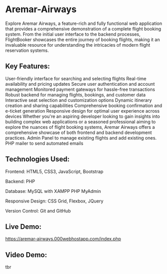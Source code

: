 # Aremar-Airways
Explore Aremar Airways, a feature-rich and fully functional web application that provides a comprehensive demonstration of a complete flight booking system.
From the initial user interface to the backend processes, FlightBooker showcases the entire journey of booking flights, making it an invaluable resource for understanding the intricacies of modern flight reservation systems.

Key Features:
-
User-friendly interface for searching and selecting flights
Real-time availability and pricing updates
Secure user authentication and account management
Monitored payment gateways for hassle-free transactions
Robust backend for managing flights, bookings, and customer data
Interactive seat selection and customization options
Dynamic itinerary creation and sharing capabilities
Comprehensive booking confirmation and e-ticket generation
Responsive design for optimal user experience across devices
Whether you're an aspiring developer looking to gain insights into building complex web applications or a seasoned professional aiming to explore the nuances of flight booking systems, Aremar Airways offers a comprehensive showcase of both frontend and backend development practices.
Admin Panel to manage existing flights and add existing ones.
PHP mailer to send automated emails

Technologies Used: 
-
Frontend: HTML5, CSS3, JavaScript, Bootstrap 

Backend: PHP

Database: MySQL with XAMPP PHP MyAdmin

Responsive Design: CSS Grid, Flexbox, JQuery

Version Control: Git and GitHub

Live Demo: 
- 
https://aremar-airways.000webhostapp.com/index.php

Video Demo:
-
tbr

